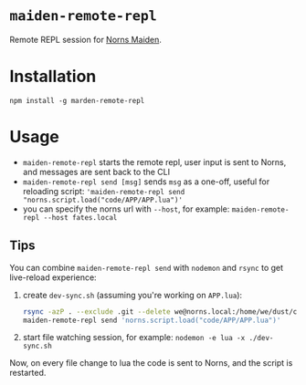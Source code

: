 # `maiden-remote-repl`

Remote REPL session for [Norns Maiden](https://monome.org/docs/norns/maiden/).

# Installation

```
npm install -g marden-remote-repl
```

# Usage

- `maiden-remote-repl` starts the remote repl, user input is sent to Norns, and messages are sent back to the CLI
- `maiden-remote-repl send [msg]` sends `msg` as a one-off, useful for reloading script: `'maiden-remote-repl send "norns.script.load("code/APP/APP.lua")'`
- you can specify the norns url with `--host`, for example: `maiden-remote-repl --host fates.local`

## Tips

You can combine `maiden-remote-repl send` with `nodemon` and `rsync` to get live-reload experience:

1. create `dev-sync.sh` (assuming you're working on `APP.lua`):
    ```bash
    rsync -azP . --exclude .git --delete we@norns.local:/home/we/dust/code/APP
    maiden-remote-repl send 'norns.script.load("code/APP/APP.lua")'
    ```
2. start file watching session, for example: `nodemon -e lua -x ./dev-sync.sh`

Now, on every file change to lua the code is sent to Norns, and the script is restarted.


